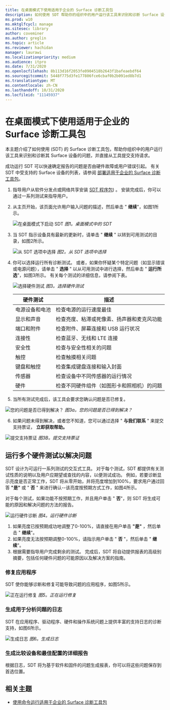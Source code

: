 ```yaml
---
title: 在桌面模式下使用适用于企业的 Surface 诊断工具包
description: 如何使用 SDT 帮助你的组织中的用户运行该工具来识别和诊断 Surface 设备的问题，并直接从工具提交支持请求。
ms.prod: w10
ms.mktglfcycl: manage
ms.sitesec: library
author: coveminer
ms.author: greglin
ms.topic: article
ms.reviewer: hachidan
manager: laurawi
ms.localizationpriority: medium
ms.audience: itpro
ms.date: 7/31/2020
ms.openlocfilehash: 8b113d16f2053fe0904518b2643f1bafeaebdf64
ms.sourcegitcommit: 5448f775d3fe177806fce6cbaf0b2b091ed8b7d1
ms.translationtype: MT
ms.contentlocale: zh-CN
ms.lasthandoff: 10/31/2020
ms.locfileid: "11145937"
---
```

# 在桌面模式下使用适用于企业的 Surface 诊断工具包

本主题介绍了如何使用 (SDT) 的 Surface 诊断工具包，帮助你组织中的用户运行该工具来识别和诊断其 Surface 设备的问题，并直接从工具提交支持请求。 

成功运行 SDT 可以快速确定报告的问题是否由硬件故障或用户错误引起。 有关 SDT 中受支持的 Surface 设备的列表，请参阅 [部署适用于企业的 Surface 诊断工具包](surface-diagnostic-toolkit-business.md)。


1. 指导用户从软件分发点或网络共享安装 [SDT 程序包](surface-diagnostic-toolkit-business.md#preparing-the-sdt-package-for-distribution)) 。 安装完成后，你可以通过一系列测试来指导用户。 

2. 从主页开始，该页面允许用户输入问题的描述，然后单击 " **继续**"，如图1所示。

    ![在桌面模式下启动 SDT ](images/sdt-desk-1.png)
 *图1。桌面模式中的 SDT*

3. 当 SDT 指示设备具有最新的更新时，请单击 " **继续** " 以转到可用测试的目录，如图2所示。

    ![从 SDT 选项中选择 ](images/sdt1.png)
 *图2。从 SDT 选项中选择*

4. 你可以选择运行所有诊断测试。 或者，如果你怀疑某个特定问题（如显示错误或电源问题），请单击 " **选择** " 以从可用测试中进行选择，然后单击 " **运行所选**"，如图3所示。 有关每个测试的详细信息，请参阅下表。 

    ![选择硬件测试 ](images/sdt2.png)
 *图3。选择硬件测试*

    硬件测试 | 描述
    --- | ---
    电源设备和电池 |  检查电源的运行速度最佳
    显示和声音   | 检查亮度、粘滞或死像素、扬声器和麦克风功能
    端口和附件   | 检查附件、屏幕连接和 USB 运行状况
    连接性 |  检查蓝牙、无线和 LTE 连接
    安全性    | 检查与安全性相关的问题
    触控   | 检查触摸相关问题
    键盘和触控 |    检查集成键盘连接和输入封面
    传感器 | 检查设备中不同传感器的运行情况
    硬件 |  检查不同硬件组件（如图形卡和照相机）的问题

5. 当所有测试完成后，该工具会要求您确认问题是否已修复。 

 ![您的问题是否已得到解决？ ](images/sdt3.png)
*图3a。您的问题是否已得到解决？*

6. 如果问题未得到解决，或者您不知道，您可以通过选择 " **与我们联系** " 来提交支持票证， **立即获取帮助。**
 
 ![提交支持票证 ](images/sdt4.png)
 *图3B。提交支持票证*

<span id="multiple" />

## 运行多个硬件测试以解决问题

SDT 设计为可运行一系列测试的交互式工具。 对于每个测试，SDT 都提供有关测试性质的说明以及用户应期望或查找的内容，以便测试成功。 例如，若要诊断显示亮度是否正常工作，SDT 将从零开始，并将亮度增加到100%，要求用户通过回答 **"是"** 或 " **否** " 来进行确认--该亮度按预期方式工作，如图4所示。 

对于每个测试，如果功能不按预期工作，并且用户单击 " **否**"，则 SDT 将生成可能的原因和解决问题的方法的报告。 

![运行硬件诊断 ](images/sdt-desk-4.png)
 *图4。运行硬件诊断*

1. 如果亮度已按预期成功地调整了0-100%，请直接在用户单击 **"是"** ，然后单击 " **继续**"。 
2. 如果亮度无法按预期调整0-100%，请指示用户单击 " **否** "，然后单击 " **继续**"。 
3. 根据需要指导用户完成剩余的测试。 完成后，SDT 将自动提供报表的高级别摘要，包括任何硬件问题的可能原因以及解决方案的指南。


### 修复应用程序

SDT 使你能够诊断和修复可能导致问题的应用程序，如图5所示。

![正在运行修复 ](images/sdt-desk-5.png)
 *图5。正在运行修复*
<span id="logs" />

### 生成用于分析问题的日志 

SDT 在应用程序、驱动程序、硬件和操作系统问题上提供丰富的支持日志的诊断支持，如图6所示。

![生成日志 ](images/sdt-desk-6.png)
 *图6。生成日志*

<span id="detailed-report" />

### 生成比较设备和最佳配置的详细报告

根据日志，SDT 将为基于软件和固件的问题生成报表，你可以将这些问题保存到首选位置。

## 相关主题

- [使用命令运行适用于企业的 Surface 诊断工具包](surface-diagnostic-toolkit-command-line.md)

